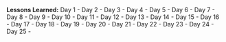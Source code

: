 __Lessons Learned:__
Day 1 - 
Day 2 - 
Day 3 - 
Day 4 - 
Day 5 - 
Day 6 - 
Day 7 - 
Day 8 -
Day 9 - 
Day 10 - 
Day 11 - 
Day 12 - 
Day 13 - 
Day 14 - 
Day 15 - 
Day 16 - 
Day 17 - 
Day 18 -
Day 19 - 
Day 20 - 
Day 21 - 
Day 22 - 
Day 23 - 
Day 24 - 
Day 25 - 
